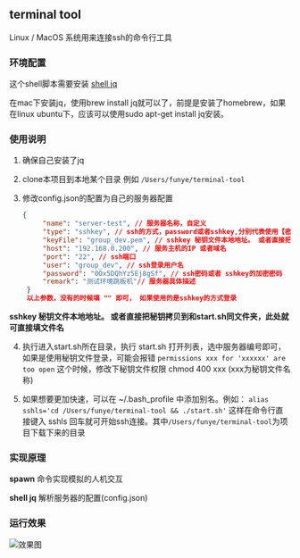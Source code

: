 ## terminal tool

Linux / MacOS 系统用来连接ssh的命令行工具

### 环境配置 
这个shell脚本需要安装 [shell jq](https://www.ibm.com/developerworks/cn/linux/1612_chengg_jq/index.html?ca=drs-&utm_source=tuicool&utm_medium=referral)

在mac下安装jq，使用brew install jq就可以了，前提是安装了homebrew，如果在linux ubuntu下，应该可以使用sudo apt-get install jq安装。

### 使用说明

1. 确保自己安装了jq

2. clone本项目到本地某个目录 例如 `/Users/funye/terminal-tool`

3. 修改config.json的配置为自己的服务器配置
   ```json
   {
        "name": "server-test", // 服务器名称，自定义
        "type": "sshkey", // ssh的方式，password或者sshkey,分别代表使用【密码连接】和使用【sshkey】连接
        "keyFile": "group_dev.pem", // sshkey 秘钥文件本地地址。 或者直接把秘钥拷贝到和start.sh同文件夹，此处就可直接填文件名
        "host": "192.168.0.200", // 服务主机的IP 或者域名
        "port": "22", // ssh端口
        "user": "group_dev", // ssh登录用户名
        "password": "0Ox5DQhYz5Ej8gSf", // ssh密码或者 sshkey的加密密码
        "remark": "测试环境跳板机"// 服务器具体描述 
    }
    以上参数，没有的时候填 "" 即可， 如果使用的是sshkey的方式登录
    ```
**sshkey 秘钥文件本地地址。 或者直接把秘钥拷贝到和start.sh同文件夹，此处就可直接填文件名**

4. 执行进入start.sh所在目录，执行 start.sh 打开列表，选中服务器编号即可， 如果是使用秘钥文件登录，可能会报错 `permissions xxx for 'xxxxxx' are too open` 这个时候，修改下秘钥文件权限  chmod 400 xxx  (xxx为秘钥文件名称)

5. 如果想要更加快速，可以在 ~/.bash_profile 中添加别名。例如： `alias sshls='cd /Users/funye/terminal-tool && ./start.sh'` 这样在命令行直接键入 sshls 回车就可开始ssh连接。其中`/Users/funye/terminal-tool`为项目下载下来的目录

### 实现原理

**spawn** 命令实现模拟的人机交互

**shell jq** 解析服务器的配置(config.json) 

### 运行效果

![效果图](1534078859828.jpg)

